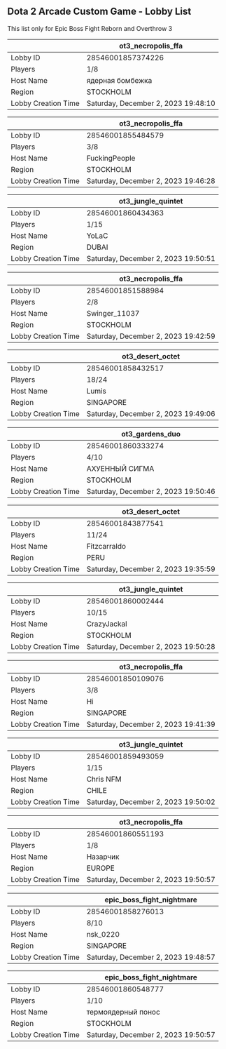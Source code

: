 ## Dota 2 Arcade Custom Game - Lobby List

This list only for Epic Boss Fight Reborn and Overthrow 3

|  | ot3_necropolis_ffa |
| ------ | ------ |
| Lobby ID | 28546001857374226 |
| Players | 1/8 |
| Host Name | ядерная бомбежка |
| Region | STOCKHOLM |
| Lobby Creation Time | Saturday, December 2, 2023 19:48:10 |


|  | ot3_necropolis_ffa |
| ------ | ------ |
| Lobby ID | 28546001855484579 |
| Players | 3/8 |
| Host Name | FuckingPeople |
| Region | STOCKHOLM |
| Lobby Creation Time | Saturday, December 2, 2023 19:46:28 |


|  | ot3_jungle_quintet |
| ------ | ------ |
| Lobby ID | 28546001860434363 |
| Players | 1/15 |
| Host Name | YoLaC |
| Region | DUBAI |
| Lobby Creation Time | Saturday, December 2, 2023 19:50:51 |


|  | ot3_necropolis_ffa |
| ------ | ------ |
| Lobby ID | 28546001851588984 |
| Players | 2/8 |
| Host Name | Swinger_11037 |
| Region | STOCKHOLM |
| Lobby Creation Time | Saturday, December 2, 2023 19:42:59 |


|  | ot3_desert_octet |
| ------ | ------ |
| Lobby ID | 28546001858432517 |
| Players | 18/24 |
| Host Name | Lumis |
| Region | SINGAPORE |
| Lobby Creation Time | Saturday, December 2, 2023 19:49:06 |


|  | ot3_gardens_duo |
| ------ | ------ |
| Lobby ID | 28546001860333274 |
| Players | 4/10 |
| Host Name | АХУЕННЫЙ СИГМА |
| Region | STOCKHOLM |
| Lobby Creation Time | Saturday, December 2, 2023 19:50:46 |


|  | ot3_desert_octet |
| ------ | ------ |
| Lobby ID | 28546001843877541 |
| Players | 11/24 |
| Host Name | Fitzcarraldo |
| Region | PERU |
| Lobby Creation Time | Saturday, December 2, 2023 19:35:59 |


|  | ot3_jungle_quintet |
| ------ | ------ |
| Lobby ID | 28546001860002444 |
| Players | 10/15 |
| Host Name | CrazyJackal |
| Region | STOCKHOLM |
| Lobby Creation Time | Saturday, December 2, 2023 19:50:28 |


|  | ot3_necropolis_ffa |
| ------ | ------ |
| Lobby ID | 28546001850109076 |
| Players | 3/8 |
| Host Name | Hi |
| Region | SINGAPORE |
| Lobby Creation Time | Saturday, December 2, 2023 19:41:39 |


|  | ot3_jungle_quintet |
| ------ | ------ |
| Lobby ID | 28546001859493059 |
| Players | 1/15 |
| Host Name | Chris NFM |
| Region | CHILE |
| Lobby Creation Time | Saturday, December 2, 2023 19:50:02 |


|  | ot3_necropolis_ffa |
| ------ | ------ |
| Lobby ID | 28546001860551193 |
| Players | 1/8 |
| Host Name | Назарчик |
| Region | EUROPE |
| Lobby Creation Time | Saturday, December 2, 2023 19:50:57 |


|  | epic_boss_fight_nightmare |
| ------ | ------ |
| Lobby ID | 28546001858276013 |
| Players | 8/10 |
| Host Name | nsk_0220 |
| Region | SINGAPORE |
| Lobby Creation Time | Saturday, December 2, 2023 19:48:57 |


|  | epic_boss_fight_nightmare |
| ------ | ------ |
| Lobby ID | 28546001860548777 |
| Players | 1/10 |
| Host Name | термоядерный понос |
| Region | STOCKHOLM |
| Lobby Creation Time | Saturday, December 2, 2023 19:50:57 |



